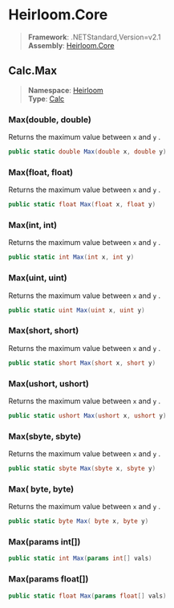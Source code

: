 # Heirloom.Core

> **Framework**: .NETStandard,Version=v2.1  
> **Assembly**: [Heirloom.Core][0]  

## Calc.Max

> **Namespace**: [Heirloom][0]  
> **Type**: [Calc][1]  

### Max(double, double)

Returns the maximum value between `x` and `y` .

```cs
public static double Max(double x, double y)
```

### Max(float, float)

Returns the maximum value between `x` and `y` .

```cs
public static float Max(float x, float y)
```

### Max(int, int)

Returns the maximum value between `x` and `y` .

```cs
public static int Max(int x, int y)
```

### Max(uint, uint)

Returns the maximum value between `x` and `y` .

```cs
public static uint Max(uint x, uint y)
```

### Max(short, short)

Returns the maximum value between `x` and `y` .

```cs
public static short Max(short x, short y)
```

### Max(ushort, ushort)

Returns the maximum value between `x` and `y` .

```cs
public static ushort Max(ushort x, ushort y)
```

### Max(sbyte, sbyte)

Returns the maximum value between `x` and `y` .

```cs
public static sbyte Max(sbyte x, sbyte y)
```

### Max( byte,  byte)

Returns the maximum value between `x` and `y` .

```cs
public static byte Max( byte x, byte y)
```

### Max(params int[])

```cs
public static int Max(params int[] vals)
```

### Max(params float[])

```cs
public static float Max(params float[] vals)
```

[0]: ../Heirloom.Core.md
[1]: Heirloom.Calc.md
